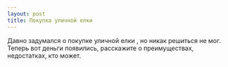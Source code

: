 ```yaml
---
layout: post 
title: Покупка уличной елки 
--- 
```

Давно задумался о покупке уличной елки , но никак решиться не мог. Теперь вот деньги появились, расскажите о преимуществах, недостатках, кто может.

